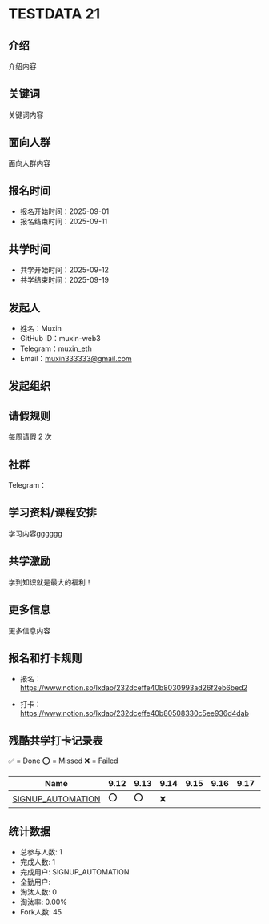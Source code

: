 # TESTDATA 21

## 介绍

介绍内容

## 关键词

关键词内容

## 面向人群

面向人群内容

## 报名时间

- 报名开始时间：2025-09-01
- 报名结束时间：2025-09-11
## 共学时间

- 共学开始时间：2025-09-12
- 共学结束时间：2025-09-19
## 发起人

- 姓名：Muxin
- GitHub ID：muxin-web3
- Telegram：muxin_eth
- Email：muxin333333@gmail.com
## 发起组织





## 请假规则

每周请假 2 次


## 社群

Telegram：

## 学习资料/课程安排

学习内容gggggg



## 共学激励

学到知识就是最大的福利！



## 更多信息

更多信息内容



## 报名和打卡规则

- 报名：https://www.notion.so/lxdao/232dceffe40b8030993ad26f2eb6bed2

- 打卡：https://www.notion.so/lxdao/232dceffe40b80508330c5ee936d4dab

## 残酷共学打卡记录表

✅ = Done ⭕️ = Missed ❌ = Failed

<!-- START_COMMIT_TABLE -->
| Name | 9.12 | 9.13 | 9.14 | 9.15 | 9.16 | 9.17 | 9.18 | 9.19 |
| ------------- | ---- | ---- | ---- | ---- | ---- | ---- | ---- | ---- |
| [SIGNUP_AUTOMATION](https://github.com/IntensiveCoLearning/TESTDATA_21/blob/main/SIGNUP_AUTOMATION.md) | ⭕️ | ⭕️ | ❌ | | | | | |
<!-- END_COMMIT_TABLE -->













<!-- STATISTICALDATA_START -->
## 统计数据

- 总参与人数: 1
- 完成人数: 1
- 完成用户: SIGNUP_AUTOMATION
- 全勤用户: 
- 淘汰人数: 0
- 淘汰率: 0.00%
- Fork人数: 45
<!-- STATISTICALDATA_END -->
